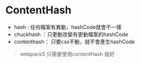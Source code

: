 # ContentHash

* hash : 任何檔案有異動，hashCode就會不一樣
* chuckhash ：只更動改變有更動檔案的hashCode
* contenthash： 只要css不動，就不會產生hashCode

> webpack5 只需要使用contentHash 就好